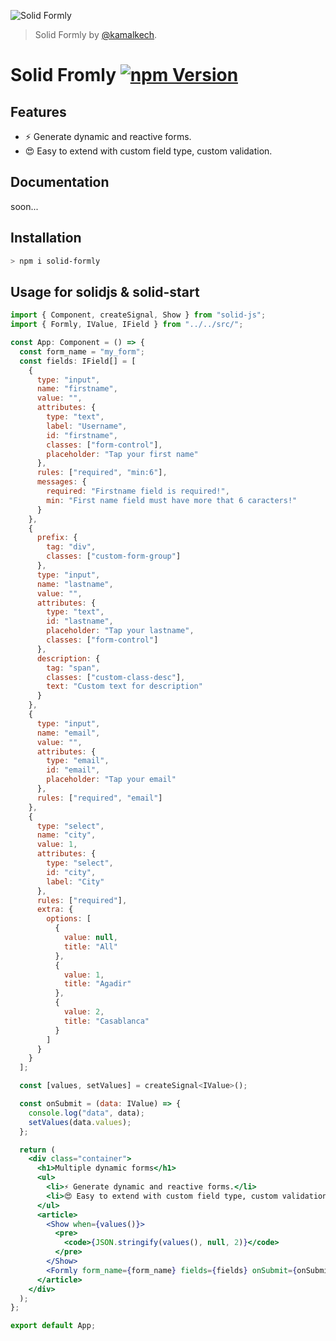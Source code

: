 <p>
  <img src="https://assets.solidjs.com/banner?project=Formly&type=package" alt="Solid Formly" />
</p>

> Solid Formly by [@kamalkech](https://github.com/kamalkech).

# Solid Fromly [![npm Version](https://img.shields.io/npm/v/solid-formly.svg?style=flat-square)](https://www.npmjs.org/package/solid-formly)

## Features

- ⚡️ Generate dynamic and reactive forms.
- 😍 Easy to extend with custom field type, custom validation.

## Documentation

soon...

## Installation

```sh
> npm i solid-formly
```

## Usage for solidjs & solid-start

```jsx
import { Component, createSignal, Show } from "solid-js";
import { Formly, IValue, IField } from "../../src/";

const App: Component = () => {
  const form_name = "my_form";
  const fields: IField[] = [
    {
      type: "input",
      name: "firstname",
      value: "",
      attributes: {
        type: "text",
        label: "Username",
        id: "firstname",
        classes: ["form-control"],
        placeholder: "Tap your first name"
      },
      rules: ["required", "min:6"],
      messages: {
        required: "Firstname field is required!",
        min: "First name field must have more that 6 caracters!"
      }
    },
    {
      prefix: {
        tag: "div",
        classes: ["custom-form-group"]
      },
      type: "input",
      name: "lastname",
      value: "",
      attributes: {
        type: "text",
        id: "lastname",
        placeholder: "Tap your lastname",
        classes: ["form-control"]
      },
      description: {
        tag: "span",
        classes: ["custom-class-desc"],
        text: "Custom text for description"
      }
    },
    {
      type: "input",
      name: "email",
      value: "",
      attributes: {
        type: "email",
        id: "email",
        placeholder: "Tap your email"
      },
      rules: ["required", "email"]
    },
    {
      type: "select",
      name: "city",
      value: 1,
      attributes: {
        type: "select",
        id: "city",
        label: "City"
      },
      rules: ["required"],
      extra: {
        options: [
          {
            value: null,
            title: "All"
          },
          {
            value: 1,
            title: "Agadir"
          },
          {
            value: 2,
            title: "Casablanca"
          }
        ]
      }
    }
  ];

  const [values, setValues] = createSignal<IValue>();

  const onSubmit = (data: IValue) => {
    console.log("data", data);
    setValues(data.values);
  };

  return (
    <div class="container">
      <h1>Multiple dynamic forms</h1>
      <ul>
        <li>⚡️ Generate dynamic and reactive forms.</li>
        <li>😍 Easy to extend with custom field type, custom validation.</li>
      </ul>
      <article>
        <Show when={values()}>
          <pre>
            <code>{JSON.stringify(values(), null, 2)}</code>
          </pre>
        </Show>
        <Formly form_name={form_name} fields={fields} onSubmit={onSubmit} />
      </article>
    </div>
  );
};

export default App;
```
